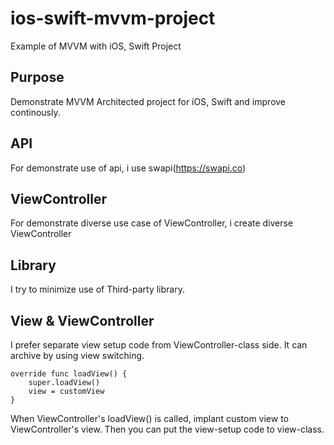 # ios-swift-mvvm-project
Example of MVVM with iOS, Swift Project

## Purpose
Demonstrate MVVM Architected project for iOS, Swift and improve continously.

## API
For demonstrate use of api, i use swapi(https://swapi.co)

## ViewController
For demonstrate diverse use case of ViewController, i create diverse ViewController

## Library
I try to minimize use of Third-party library.

## View & ViewController
I prefer separate view setup code from ViewController-class side. It can archive by using view switching.

    override func loadView() {
        super.loadView()
        view = customView
    }

When ViewController's loadView() is called, implant custom view to ViewController's view. Then you can put the view-setup code to view-class.
